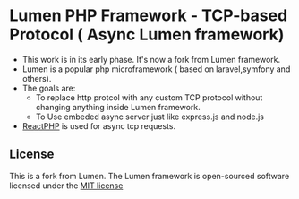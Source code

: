 
# Lumen PHP Framework - TCP-based Protocol ( Async Lumen framework)
- This work is in its early phase. It's now a fork from Lumen framework.
- Lumen is a popular php microframework ( based on laravel,symfony and others).
- The goals are:
    - To replace http protcol with any custom TCP protocol without changing anything inside Lumen framework.
    - To Use embeded async server just like express.js and node.js
- [ReactPHP](https://github.com/reactphp/socket) is used for async tcp requests.

## License
This is a fork from Lumen. The Lumen framework is open-sourced software licensed under the [MIT license](http://opensource.org/licenses/MIT)
